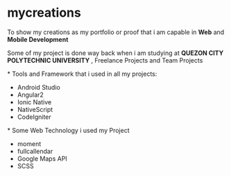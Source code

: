 # mycreations
To show my creations as my portfolio or proof that i am capable in <b>Web</b> and <b>Mobile Development</b>

Some of my project is done way back when i am studying at <b>QUEZON CITY POLYTECHNIC UNIVERSITY</b> , Freelance Projects and Team Projects

<span>* Tools and Framework that i used in all my projects:</span>
  <ul>
    <li>Android Studio</li>
    <li>Angular2</li>
    <li>Ionic Native</li>
    <li>NativeScript</li>
    <li>CodeIgniter</li>
  </ul>
  
 <span>* Some Web Technology i used my Project</span>
  <ul>
    <li>moment</li>
    <li>fullcallendar</li>
    <li>Google Maps API</li> 
    <li>SCSS</li> 
  </ul>

 

